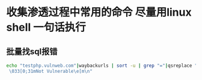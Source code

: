 # 收集渗透过程中常用的命令 尽量用linux shell 一句话执行
## 批量找sql报错
```bash
echo "testphp.vulnweb.com"|waybackurls | sort -u | grep "="|qsreplace "1'" | httpx -irr -json -silent |grep -q -n "mysql" 2>/dev/null && \printf "TARGET \033[0;32mCould Be Exploitable\e[m\n" || printf "TARGET
 \033[0;31mNot Vulnerable\e[m\n"
```
